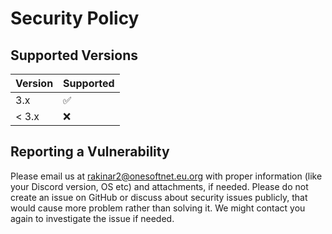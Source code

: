 # Security Policy

## Supported Versions

| Version | Supported          |
| ------- | ------------------ |
| 3.x     | :white_check_mark: |
| < 3.x   | :x:                |

## Reporting a Vulnerability

Please email us at rakinar2@onesoftnet.eu.org with proper information (like your Discord version, OS etc) and attachments, if needed. Please do not create an issue on GitHub or discuss about security issues publicly, that would cause more problem rather than solving it.
We might contact you again to investigate the issue if needed.

